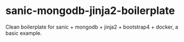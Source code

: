 # sanic-mongodb-jinja2-boilerplate

Clean boilerplate for sanic + mongodb + jinja2 + bootstrap4 + docker, a basic example.


